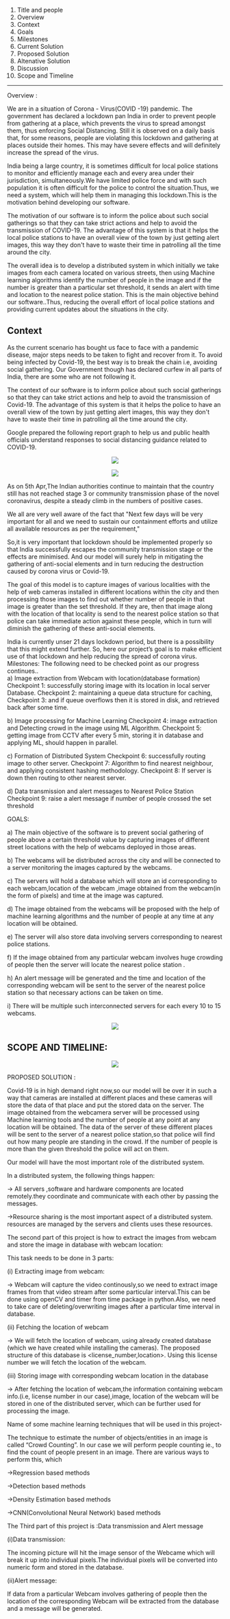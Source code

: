 1. Title and people
2. Overview
3. Context
4. Goals
5. Milestones
6. Current Solution
7. Proposed Solution
8. Altenative Solution
9. Discussion
10. Scope and Timeline

*********************************************************************************************

Overview :

We are in a situation of Corona - Virus(COVID -19) pandemic. The government has declared a lockdown pan India in order to prevent people
from gathering at a place, which prevents the virus to spread amongst them, thus enforcing Social Distancing. Still it is observed on a 
daily basis that, for some reasons, people are violating this lockdown and gathering at places outside their homes. This may have severe 
effects and will definitely increase the spread of the virus.

India being a large country, it is sometimes difficult for local police stations to monitor and efficiently manage each and every area
under their jurisdiction, simultaneously.We have limited police force and with such population it is often difficult for the police to 
control the situation.Thus, we need a system, which will help them in managing this lockdown.This is the motivation behind developing 
our software.

The motivation of our software is to inform the police about such social gatherings so that they can take strict actions and help to 
avoid the transmission of COVID-19. The advantage of this system is that it helps the local police stations  to have an overall view 
of the town by just getting alert images, this way they don't have to waste their time in patrolling all the time around the city.

The overall idea is to develop a distributed system in which initially we take images from each camera located on various streets,
then using Machine learning algorithms identify the number of people in the image and if the number is greater than a particular set 
threshold, it sends an alert with time and location to the nearest police station. This is the main objective behind our software..Thus, reducing the overall effort of local police 
stations and providing current updates about the situations in the city. 


## Context

As the current scenario has bought us face to face with a pandemic disease, major steps needs to be taken to fight and recover from it. To avoid being infected by Covid-19, the best way is to break the chain i.e, avoiding social gathering. Our Government though has declared curfew in all parts of India, there are some who are not following it.

The context of our software is to inform police about such social gatherings so that they can take strict actions and help to avoid the transmission of Covid-19. The advantage of this system is that it helps the police to have an overall view of the town by just getting alert images, this way they don't have to waste their time in patrolling all the time around the city.

Google prepared the following report graph to help us and public health officials understand responses to social distancing guidance related to COVID-19.

<p align="center">
  <img src="images/covid-stats1.png">
</p>

<p align="center">
  <img src="images/covid-stats2.png">
</p>

As on 5th Apr,The Indian authorities continue to maintain that the country still has not reached stage 3 or community transmission phase of the novel coronavirus, despite a steady climb in the numbers of positive cases.

We all are very well aware of the fact that "Next few days will be very important for all and we need to sustain our containment efforts and utilize all available resources as per the requirement,"

So,it is very important that lockdown should be implemented properly so that India successfully escapes the community transmission stage or the effects are minimised. And our model will surely help in mitigating the gathering of anti-social
elements and in turn reducing the destruction caused by corona virus or Covid-19.

The goal of this model is to capture images of various localities with the help of web cameras installed in different locations within the city and then processing those images to find out whether 
number of people in that image is greater than the set threshold. If they are, then that image along with the location of that locality is send to the nearest police station so that police can take immediate action against these people, which in turn will diminish the gathering of these anti-social elements.

India is currently unser 21 days lockdown period, but there is a possibility that this might extend further. So, here our project’s goal is to make efficient use of that lockdown and help reducing the spread of corona virus.
Milestones:
The following need to be checked point as our progress continues..   
 a) Image extraction from Webcam with location(database formation)
      Checkpoint 1: successfully storing image with its location in local server Database.
      Checkpoint 2: maintaining a  queue data structure for caching,
      Checkpoint 3:  and if queue overflows then it is stored in disk, and retrieved back
      after some time.
      
 b) Image processing for Machine Learning
      Checkpoint 4: image extraction and Detecting crowd in the image using ML Algorithm.
      Checkpoint 5: getting image from CCTV after every 5 min, storing it in database 
                    and applying ML, should happen in parallel.
                    
 c) Formation of Distributed System
      Checkpoint 6: successfully routing image to other server.
      Checkpoint 7: Algorithm to find nearest neighbour, and applying consistent hashing methodology.
      Checkpoint 8: If server is down then routing to other nearest server.
      
 d) Data transmission and alert messages to Nearest Police Station
      Checkpoint 9: raise a alert message if number of people crossed the set threshold

GOALS:

   a) The main objective of the software is to prevent social gathering of people above a certain threshold value by capturing images of different street locations with the help of webcams deployed in those areas.
   
   b) The webcams will be distributed across the city and will be connected to a server monitoring the images captured by the webcams.

   c) The servers will hold a database which will store an id corresponding to each webcam,location of the webcam ,image obtained from the webcam(in the form of pixels) and time at the image was captured.

   d) The image obtained from the webcams will be proposed with the help of machine learning algorithms and the number of people at any time at any location will be obtained. 

   e) The server will also store data involving servers corresponding to nearest police stations. 

   f) If the image obtained from any particular webcam involves huge crowding of people then the server will locate the nearest police station .

   h) An  alert message will be generated and the time and location of the corresponding webcam will be sent to the server of the nearest police station so that necessary actions can be taken on time.

   i) There will be multiple such interconnected servers for each every 10 to 15 webcams.
   
   <p align="center">
  <img src="images/goals.png">
</p>

## SCOPE AND TIMELINE:

<p align="center">
  <img src="images/TIMELINE.png">
</p>


  PROPOSED SOLUTION :
  
Covid-19 is in high demand right now,so our model will be over it in such a way that cameras are installed at different places and these cameras will store the data of that place and put the stored data 
on the server. The image obtained from the webcamera server will be processed using Machine learning tools and the number of people at any point at any location will be obtained. The  data of the server
of these different places will be sent to the server of a nearest police station,so that police will find out how many people are standing in the crowd. If the number of people is more than the given threshold
the police will act on them.
    
   Our model will have the most important role of the distributed system.
   
   In a distributed system, the following things happen:
     
   -> All servers ,software and hardware components are located remotely.they coordinate and communicate with each other by passing the messages.
   
   ->Resource sharing is the most important aspect of a distributed system. resources are managed by the servers and clients uses these resources.
     
   The second part of this project is how to extract the images from webcam and store the image in database with webcam location:
   
   This task needs to be done in 3 parts:
   
  (i) Extracting image from webcam:
  
 → Webcam will capture the video continously,so we need to extract image frames from that video stream after some
   particular interval.This can be done using openCV and timer from time package in python.Also, we need to take               care of deleting/overwriting images after a particular time interval in database.
              
 (ii) Fetching the location of webcam
 
   → We will fetch the location of webcam, using already created database (which we have created while installing              the cameras).
  The proposed structure of this database is <license_number,location>. Using this license number we will fetch               the location of the webcam.
              
  (iii) Storing image with corresponding webcam location in the database
  
  → After fetching the location of webcam,the information containing webcam info.(i.e, license number in our                     case),image, location of the webcam will be stored in one of the distributed server, which can be further used               for processing the image.
              
    
  Name of some machine learning techniques that will be used in this project-
  
The technique to estimate the number of objects/entities in an image is called “Crowd Counting”. In our case we will perform people counting ie., to find the count of people present in an image. There are various ways to perform this, which

 ->Regression based methods
 
 ->Detection based methods
 
 ->Density Estimation based methods
 
 ->CNN(Convolutional Neural Network) based methods
 
  The Third part of this project is :Data transmission and Alert message
  
   (i)Data transmission:
   
  The incoming picture will hit the image sensor of the Webcame which will break it up into individual pixels.The             individual pixels will be converted into numeric form and stored in the database.
  
   (ii)Alert message:
   
   If data from a particular Webcam involves gathering of people then the location of the corresponding Webcam will            be extracted from the database and a message will be generated.    









